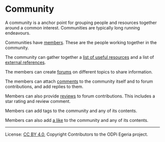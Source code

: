 <!-- SPDX-License-Identifier: CC-BY-4.0 -->
<!-- Copyright Contributors to the ODPi Egeria project. -->


# Community

A community is a anchor point for grouping people and resources together around a common interest.
Communities are typically long running endeavours.

Communities have [members](community-member.md).  These are the people working together in the
community.

The community can gather together a [list of useful resources](useful-resource.md)
and a list of [external references](external-reference.md).

The members can create [forums](community-forum.md) on different topics to share information.

The members can attach [comments](comment.md) to the community itself and to forum
contributions, and add replies to them.

Members can also provide [reviews](review.md) to forum contributions.  This includes a star rating and
review comment.

Members can add tags to the community and any of its contents.

Members can also add [a like](like.md) to the community and any of its contents.


----
License: [CC BY 4.0](https://creativecommons.org/licenses/by/4.0/),
Copyright Contributors to the ODPi Egeria project.